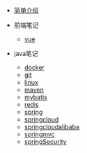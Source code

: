 - [简单介绍](README.md "ljzend")

- 前端笔记
  - [vue](/html/vue/vue)
  
- java笔记
  - [docker](/java/docker/Docker_1)
  - [git](/java/git/Git)
  - [linux](/java/linux/linux命令)
  - [maven](/java/maven/Maven)
  - [mybatis](/java/mybatis/Mybatis)
  - [redis](/java/redis/Redis)
  - [spring](/java/spring/Spring)
  - [springcloud](/java/springcloud/SpringCloud微服务工具集v1.1)
  - [springcloudalibaba](/java/springcloud/SpringCloudAlibaba)
  - [springmvc](/java/springmvc/SpringMVC)
  - [springSecurity](/java/springSecurity/springSecurity)
